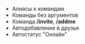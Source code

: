 * Алиасы к командам
* Команды без аргументов
* Команда **/invite**, **/addme**
* Автодобавление в друзья
* Автостатус "Онлайн"
